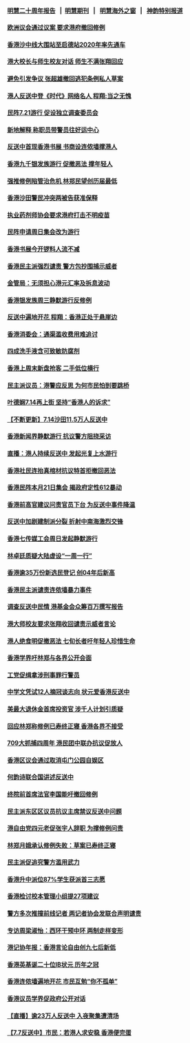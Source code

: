 #### [明慧二十周年报告](https://github.com/gfw-breaker/mh-reports/blob/master/README.md?t=07201101) &nbsp;&nbsp;|&nbsp;&nbsp;[明慧期刊](https://github.com/gfw-breaker/mh-qikan) &nbsp;&nbsp;|&nbsp;&nbsp; [明慧海外之窗](https://github.com/gfw-breaker/mh-news/blob/master/README.md?t=07201101) &nbsp;&nbsp;|&nbsp;&nbsp; [神韵特别报道](https://github.com/gfw-breaker/mh-news/blob/master/shenyun.md?t=07201101) 

#### [欧洲议会通过议案 要求港府撤回修例](../pages/nsc415/n11394258.md?t=07201101) 

#### [香港沙中线大围站至启德站2020年率先通车](../pages/nsc415/n11394268.md?t=07201101) 

#### [港大校长与师生校友对话 师生不满张翔回应](../pages/nsc415/n11394242.md?t=07201101) 

#### [避免引发争议 张超雄撤回逃犯条例私人草案](../pages/nsc415/n11394230.md?t=07201101) 

#### [港人反送中登《时代》网络名人 程翔:当之无愧](../pages/nsc415/n11391516.md?t=07201101) 

#### [民阵7.21游行 促设独立调查委员会](../pages/nsc415/n11391499.md?t=07201101) 

#### [新地解释 称职员带警员往好运中心](../pages/nsc415/n11391483.md?t=07201101) 

#### [反送中首现香港书展 书商设连侬墙撑港人](../pages/nsc415/n11391386.md?t=07201101) 

#### [香港九千银发族游行 促撤恶法 撑年轻人](../pages/nsc415/n11391448.md?t=07201101) 

#### [强推修例陷管治危机 林郑民望创历届最低](../pages/nsc415/n11389214.md?t=07201101) 

#### [香港沙田警民冲突两被告获准保释](../pages/nsc415/n11389321.md?t=07201101) 

#### [执业药剂师协会要求港府打击不明疫苗](../pages/nsc415/n11389313.md?t=07201101) 

#### [民阵申请周日集会改为游行](../pages/nsc415/n11389284.md?t=07201101) 

#### [香港书展今开锣料人流不减](../pages/nsc415/n11389281.md?t=07201101) 

#### [香港民主派强烈谴责 警方包抄围捕示威者](../pages/nsc415/n11386764.md?t=07201101) 

#### [金管局：无须担心港元汇率及拆息波动](../pages/nsc415/n11386838.md?t=07201101) 

#### [香港银发族周三静默游行反修例](../pages/nsc415/n11386834.md?t=07201101) 

#### [反送中遍地开花 程翔：香港正处于悬崖边](../pages/nsc415/n11386740.md?t=07201101) 

#### [香港消委会：通渠滥收费用难追讨](../pages/nsc415/n11386817.md?t=07201101) 

#### [四成洗手液含可致敏防腐剂](../pages/nsc415/n11386785.md?t=07201101) 

#### [香港上周末新盘抢客 二手低位横行](../pages/nsc415/n11384862.md?t=07201101) 

#### [民主派议员：港警应反思 为何市民怕到要跳桥](../pages/nsc415/n11383938.md?t=07201101) 

#### [叶德娴7.14再上街 坚持“香港人的诉求”](../pages/nsc415/n11383931.md?t=07201101) 

#### [【不断更新】7.14沙田11.5万人反送中](../pages/nsc415/n11383655.md?t=07201101) 

#### [香港新闻界静默游行 抗议警方阻挠采访](../pages/nsc415/n11383634.md?t=07201101) 

#### [直播：港人持续反送中 发起光复上水游行](../pages/nsc415/n11382577.md?t=07201101) 

#### [香港社民连抬真棺材抗议特首拒撤回恶法](../pages/nsc415/n11380988.md?t=07201101) 

#### [香港民阵本月21日集会 揭政府定性612暴动](../pages/nsc415/n11380922.md?t=07201101) 

#### [香港前高官建议问责官员下台 为反送中事件降温](../pages/nsc415/n11380909.md?t=07201101) 

#### [反送中加剧建制派分裂 折射中南海激烈交锋](../pages/nsc415/n11379563.md?t=07201101) 

#### [香港七传媒工会周日发起静默游行](../pages/nsc415/n11379663.md?t=07201101) 

#### [林卓廷质疑大陆虚设“一周一行”](../pages/nsc415/n11379636.md?t=07201101) 

#### [香港逾35万份新选民登记 创04年后新高](../pages/nsc415/n11379644.md?t=07201101) 

#### [香港民主派谴责连侬墙暴力事件](../pages/nsc415/n11379585.md?t=07201101) 

#### [调查反送中民情 港基金会众筹百万撰写报告](../pages/nsc415/n11377136.md?t=07201101) 

#### [港大师校友要求张翔收回谴责示威者言论](../pages/nsc415/n11377186.md?t=07201101) 

#### [港人绝食明促撤恶法 七旬长者吁年轻人珍惜生命](../pages/nsc415/n11377179.md?t=07201101) 

#### [香港学界吁林郑与各界公开会面](../pages/nsc415/n11377167.md?t=07201101) 

#### [工党促缉拿涉刑事罪行警员](../pages/nsc415/n11377168.md?t=07201101) 

#### [中学文凭试12人摘冠谈志向 状元爱香港反送中](../pages/nsc415/n11377080.md?t=07201101) 

#### [美最大退休金首席投资官 涉千人计划引质疑](../pages/nsc415/n11376171.md?t=07201101) 

#### [回应林郑称修例已寿终正寝 香港各界不接受](../pages/nsc415/n11375157.md?t=07201101) 

#### [709大抓捕四周年 港民团中联办抗议促放人](../pages/nsc415/n11375065.md?t=07201101) 

#### [香港区议会通过取消屯门公园自娱区](../pages/nsc415/n11375111.md?t=07201101) 

#### [何韵诗联合国讲述反送中](../pages/nsc415/n11375081.md?t=07201101) 

#### [终院前首席法官李国能吁撤回修例](../pages/nsc415/n11375068.md?t=07201101) 

#### [民主派东区区议员抗议主席禁议反送中问题](../pages/nsc415/n11375049.md?t=07201101) 

#### [港自由党四元老促张宇人辞职 为撑修例问责](../pages/nsc415/n11372820.md?t=07201101) 

#### [林郑月娥承认修例失败：草案已寿终正寝](../pages/nsc415/n11372907.md?t=07201101) 

#### [民主派促追究警方滥用武力](../pages/nsc415/n11372894.md?t=07201101) 

#### [香港升中派位87%学生获派首三志愿](../pages/nsc415/n11372883.md?t=07201101) 

#### [香港检讨校本管理小组提27项建议](../pages/nsc415/n11372871.md?t=07201101) 

#### [警方多次推撞前线记者 两记者协会发联合声明谴责](../pages/nsc415/n11372858.md?t=07201101) 

#### [专访周梁淑怡：西环干预中环 两制走样变形](../pages/nsc415/n11372846.md?t=07201101) 

#### [港记协年报：香港言论自由创九七后新低](../pages/nsc415/n11370692.md?t=07201101) 

#### [香港英基诞二十位IB状元 历年之冠](../pages/nsc415/n11370797.md?t=07201101) 

#### [香港连侬墙遍地开花 市民互勉“你不孤单”](../pages/nsc415/n11370718.md?t=07201101) 

#### [香港议员学界促政府公开对话](../pages/nsc415/n11370691.md?t=07201101) 

#### [【直播】逾23万人反送中 入夜聚集遭清场](../pages/nsc415/n11369475.md?t=07201101) 

#### [【7.7反送中】市民：若港人求安稳 香港便完蛋](../pages/nsc415/n11369855.md?t=07201101) 

